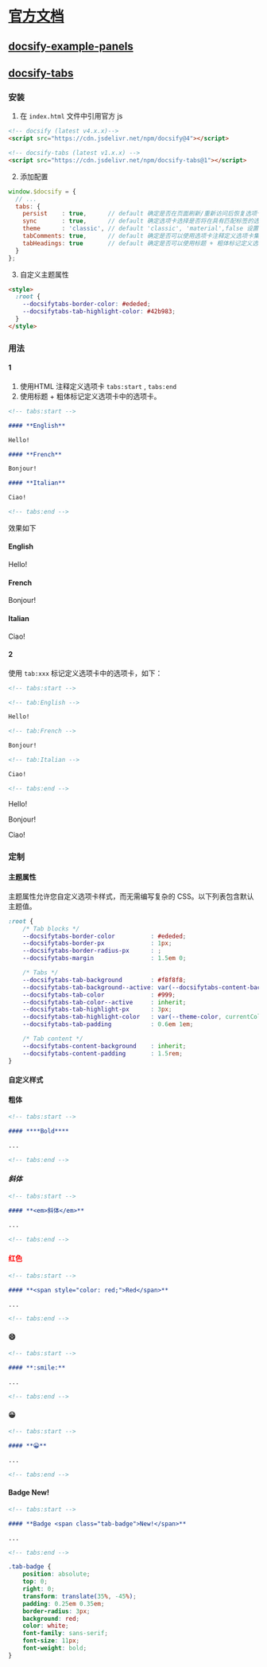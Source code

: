 # 
# [官方文档](https://docsify.js.org/#/zh-cn/plugins)

## [docsify-example-panels](https://vagnerdomingues.github.io/docsify-example-panels/#/)



## [docsify-tabs](https://jhildenbiddle.github.io/docsify-tabs/#/)

### 安装

1. 在 `index.html` 文件中引用官方 js 

```html
<!-- docsify (latest v4.x.x)-->
<script src="https://cdn.jsdelivr.net/npm/docsify@4"></script>

<!-- docsify-tabs (latest v1.x.x) -->
<script src="https://cdn.jsdelivr.net/npm/docsify-tabs@1"></script>
```

2. 添加配置

```javascript
window.$docsify = {
  // ...
  tabs: {
    persist    : true,      // default 确定是否在页面刷新/重新访问后恢复选项卡选择。
    sync       : true,      // default 确定选项卡选择是否将在具有匹配标签的选项卡之间同步。
    theme      : 'classic', // default 'classic', 'material',false 设置选项卡主题。值false将指示不应应用任何主题。
    tabComments: true,      // default 确定是否可以使用选项卡注释定义选项卡集中的选项卡。见用法2
    tabHeadings: true       // default 确定是否可以使用标题 + 粗体标记定义选项卡集中的选项卡。见用法1
  }
};
```

3. 自定义主题属性

```html
<style>
  :root {
    --docsifytabs-border-color: #ededed;
    --docsifytabs-tab-highlight-color: #42b983;
  }
</style>
```

### 用法

#### 1

1. 使用HTML 注释定义选项卡 `tabs:start` , `tabs:end`
2. 使用标题 + 粗体标记定义选项卡中的选项卡。


```markdown
<!-- tabs:start -->

#### **English**

Hello!

#### **French**

Bonjour!

#### **Italian**

Ciao!

<!-- tabs:end -->
```

效果如下

<!-- tabs:start -->

#### **English**

Hello!

#### **French**

Bonjour!

#### **Italian**

Ciao!

<!-- tabs:end -->

#### 2 

使用 `tab:xxx` 标记定义选项卡中的选项卡，如下：

```markdown
<!-- tabs:start -->

<!-- tab:English -->

Hello!

<!-- tab:French -->

Bonjour!

<!-- tab:Italian -->

Ciao!

<!-- tabs:end -->
```


<!-- tabs:start -->

<!-- tab:English -->

Hello!

<!-- tab:French -->

Bonjour!

<!-- tab:Italian -->

Ciao!

<!-- tabs:end -->


### 定制

#### 主题属性

主题属性允许您自定义选项卡样式，而无需编写复杂的 CSS。以下列表包含默认主题值。

```css
:root {
    /* Tab blocks */
    --docsifytabs-border-color          : #ededed;
    --docsifytabs-border-px             : 1px;
    --docsifytabs-border-radius-px      : ;
    --docsifytabs-margin                : 1.5em 0;

    /* Tabs */
    --docsifytabs-tab-background        : #f8f8f8;
    --docsifytabs-tab-background--active: var(--docsifytabs-content-background);
    --docsifytabs-tab-color             : #999;
    --docsifytabs-tab-color--active     : inherit;
    --docsifytabs-tab-highlight-px      : 3px;
    --docsifytabs-tab-highlight-color   : var(--theme-color, currentColor);
    --docsifytabs-tab-padding           : 0.6em 1em;

    /* Tab content */
    --docsifytabs-content-background    : inherit;
    --docsifytabs-content-padding       : 1.5rem;
}
```

#### 自定义样式


<!-- tabs:start -->

#### ****粗体****

```markdown
<!-- tabs:start -->

#### ****Bold****

...

<!-- tabs:end -->
```


#### **<em>斜体</em>**

```markdown
<!-- tabs:start -->

#### **<em>斜体</em>**

...

<!-- tabs:end -->
```

#### **<span style="color: red;">红色</span>**

```markdown
<!-- tabs:start -->

#### **<span style="color: red;">Red</span>**

...

<!-- tabs:end -->
```

#### **:smile:**

```markdown
<!-- tabs:start -->

#### **:smile:**

...

<!-- tabs:end -->
```

#### **😀**

```markdown
<!-- tabs:start -->

#### **😀**

...

<!-- tabs:end -->
```

#### **Badge <span class="tab-badge">New!</span>**

```markdown
<!-- tabs:start -->

#### **Badge <span class="tab-badge">New!</span>**

...

<!-- tabs:end -->
```

```css
.tab-badge {
    position: absolute;
    top: 0;
    right: 0;
    transform: translate(35%, -45%);
    padding: 0.25em 0.35em;
    border-radius: 3px;
    background: red;
    color: white;
    font-family: sans-serif;
    font-size: 11px;
    font-weight: bold;
}
```


<!-- tabs:end -->